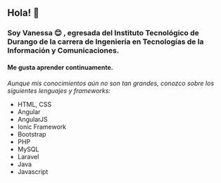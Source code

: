## Hola! 👋
### Soy Vanessa :blush: , egresada del Instituto Tecnológico de Durango de la carrera de Ingeniería en Tecnologías de la Información y Comunicaciones.

#### Me gusta aprender continuamente. 

*Aunque mis conocimientos aún no son tan grandes, conozco sobre los siguientes lenguajes y frameworks:*
- HTML, CSS
- Angular
- AngularJS
- Ionic Framework
- Bootstrap
- PHP
- MySQL
- Laravel
- Java
- Javascript



<!--
**Vanessa-SC/Vanessa-SC** is a ✨ _special_ ✨ repository because its `README.md` (this file) appears on your GitHub profile.

Here are some ideas to get you started:

- 🔭 I’m currently working on ...
- 🌱 I’m currently learning ...
- 👯 I’m looking to collaborate on ...
- 🤔 I’m looking for help with ...
- 💬 Ask me about ...
- 📫 How to reach me: ...
- 😄 Pronouns: ...
- ⚡ Fun fact: ...
-->
